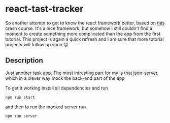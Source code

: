 # react-tast-tracker

So another attempt to get to know the react framework better, based on [this](https://www.youtube.com/watch?v=w7ejDZ8SWv8) crash course. It's a nice framework, but somehow I still couldn't find a moment to create something more complicated than the app from the first tutorial. This project is again a quick refresh and I am sure that more tutorial projects will follow up soon :wink:

## Description

Just another task app. The most intresting part for my is that json-server, which in a clever way mock the back-end part of the app

To get it working install all dependencies and run

```
npm run start
```

and then to run the mocked server run

```
npm run server
```
